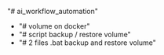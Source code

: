 "# ai_workflow_automation" 
- "# volume on docker"
- "# script backup / restore volume"
- "# 2 files .bat backup and restore volume"
